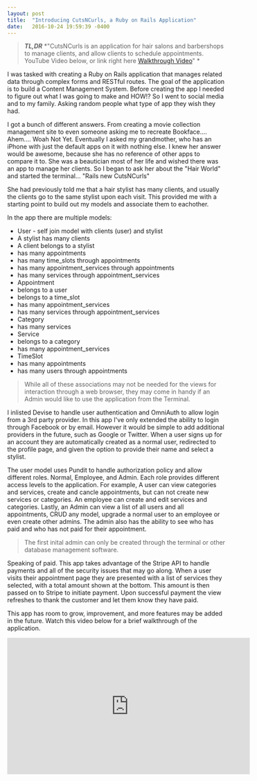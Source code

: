 ```yaml
---
layout: post
title:  "Introducing CutsNCurls, a Ruby on Rails Application"
date:   2016-10-24 19:59:39 -0400
---
```


> ***TL,DR*** *"CutsNCurls is an application for hair salons and barbershops to manage clients, and allow clients to schedule appointments. YouTube Video below, or link right here [Walkthrough Video](https://www.youtube.com/watch?v=dVNTM7TJoQk)"
> *

I was tasked with creating a Ruby on Rails application that manages related data through complex forms and RESTful routes. The goal of the application is to build a Content Management System. Before creating the app I needed to figure out what I was going to make and HOW!? So I went to social media and to my family. Asking random people what type of app they wish they had.

I got a bunch of different answers. From creating a movie collection management site to even someone asking me to recreate Bookface.... Ahem.... Woah Not Yet. Eventually I asked my grandmother, who has an iPhone with just the default apps on it with nothing else. I knew her answer would be awesome, because she has no reference of other apps to compare it to. She was a beautician most of her life and wished there was an app to manage her clients. So I began to ask her about the "Hair World" and started the terminal... "Rails new CutsNCurls"

She had previously told me that a hair stylist has many clients, and usually the clients go to the same stylist upon each visit. This provided me with a starting point to build out my models and associate them to eachother.

In the app there are multiple models:
* User - self join model with clients (user) and stylist
 * A stylist has many clients
 * A client belongs to a stylist
 * has many appointments
 * has many time_slots through appointments
 * has many appointment_services through appointments
 * has many services through appointment_services
* Appointment
 * belongs to a user
 * belongs to a time_slot
 * has many appointment_services
 * has many services through appointment_services
* Category
 * has many services
* Service
 * belongs to a category
 * has many appointment_services
* TimeSlot
 * has many appointments
 * has many users through appointments

> While all of these associations may not be needed for the views for interaction through a web browser, they may come in handy if an Admin would like to use the application from the Terminal.

I inlisted Devise to handle user authentication and OmniAuth to allow login from a 3rd party provider. In this app I've only extended the ability to login through Facebook or by email. However it would be simple to add additional providers in the future, such as Google or Twitter. When a user signs up for an account they are automatically created as a normal user, redirected to the profile page, and given the option to provide their name and select a stylist.

The user model uses Pundit to handle authorization policy and allow different roles. Normal, Employee, and Admin. Each role provides different access levels to the application. For example, A user can view categories and services, create and cancle appointments, but can not create new services or categories. An employee can create and edit services and categories. Lastly, an Admin can view a list of all users and all appointments, CRUD any model, upgrade a normal user to an employee or even create other admins. The admin also has the ability to see who has paid and who has not paid for their appointment.

> The first inital admin can only be created through the terminal or other database management software.

Speaking of paid. This app takes advantage of the Stripe API to handle payments and all of the security issues that may go along. When a user visits their appointment page they are presented with a list of services they selected, with a total amount shown at the bottom. This amount is then passed on to Stripe to initiate payment. Upon successful payment the view refreshes to thank the customer and let them know they have paid.

This app has room to grow, improvement, and more features may be added in the future. Watch this video below for a brief walkthrough of the application.

<iframe width="560" height="315" src="https://www.youtube.com/embed/LUV3sodtUaQ" frameborder="0" allowfullscreen></iframe>



